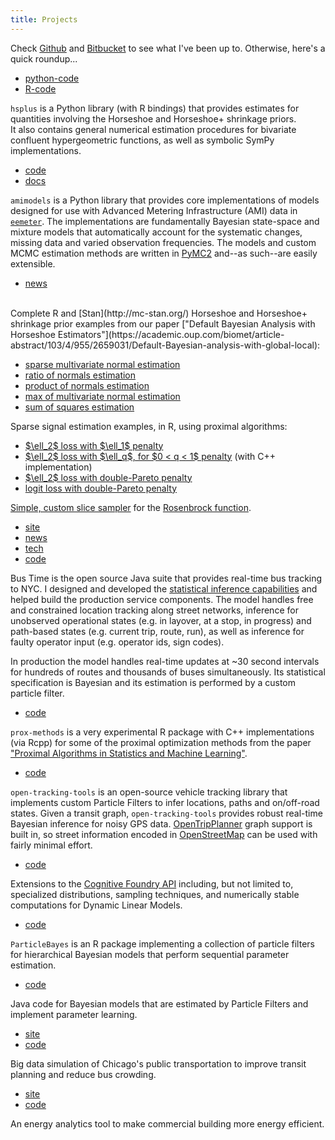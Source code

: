 ```yaml
---
title: Projects
---
```


Check [Github](https://github.com/brandonwillard) and 
[Bitbucket](https://bitbucket.org/brandonwillard) to see what I've been up to.  Otherwise, here's
a quick roundup...

<div class='project' name="hsplus" markdown>
<ul class='project-links'>
  <li><a href="https://bitbucket.org/bayes-horseshoe-plus/hsplus-python-pkg">python-code</a></li>
  <li><a href="https://bitbucket.org/bayes-horseshoe-plus/hsplus-r-pkg">R-code</a></li>
</ul>

`hsplus` is a Python library (with R bindings) that provides estimates for
quantities involving the Horseshoe and Horseshoe+ shrinkage priors.  
It also contains general numerical estimation procedures for bivariate confluent
hypergeometric functions, as well as symbolic SymPy implementations.

</div>

<div class='project' name="amimodels" markdown>
<ul class='project-links'>
  <li><a href="https://github.com/openeemeter/amimodels">code</a></li>
  <li><a href="https://amimodels.readthedocs.io/en/latest/methodology.html">docs</a></li>
</ul>

`amimodels` is a Python library that provides core implementations of models
designed for use with Advanced Metering Infrastructure (AMI) data in 
[`eemeter`](http://www.openeemeter.org/). The implementations
are fundamentally Bayesian state-space and mixture models that automatically
account for the systematic changes, missing data and varied observation
frequencies. The models and custom MCMC estimation methods are written in
[PyMC2](https://pymc-devs.github.io/pymc/) and--as such--are easily extensible.

</div>

<div class='project' name="estimation examples" markdown>
<ul class='project-links'>
  <li><a href="http://andrewgelman.com/2015/02/17/bayesian-survival-analysis-horseshoe-priors/">news</a></li>
</ul>

<br>
Complete R and [Stan](http://mc-stan.org/) Horseshoe and Horseshoe+ shrinkage prior examples from our paper
["Default Bayesian Analysis with Horseshoe Estimators"](https://academic.oup.com/biomet/article-abstract/103/4/955/2659031/Default-Bayesian-analysis-with-global-local):
<ul>
  <li><a href="https://brandonwillard.bitbucket.io/bayes-horseshoe-plus/horseshoe-stan-nvm.html">sparse multivariate normal estimation</a>
  </li>
  <li><a href="https://brandonwillard.bitbucket.io/bayes-horseshoe-plus/horseshoe-stan-fc.html">ratio of normals estimation</a>
  </li>
  <li><a href="https://brandonwillard.bitbucket.io/bayes-horseshoe-plus/horseshoe-stan-pm.html">product of normals estimation</a>
  </li>
  <li><a href="https://brandonwillard.bitbucket.io/bayes-horseshoe-plus/horseshoe-stan-efron-max.html">max of multivariate normal estimation</a>
  </li>
  <li><a href="https://brandonwillard.bitbucket.io/bayes-horseshoe-plus/horseshoe-stan-efron-sum.html">sum of squares estimation</a>
  </li>
</ul>

Sparse signal estimation examples, in R, using proximal algorithms:
<ul>
  <li><a href="https://brandonwillard.bitbucket.io/bayes-map/bayes-map-l2-l1-example.html">$\ell_2$ loss with $\ell_1$ penalty</a>
  </li>
  <li><a href="https://brandonwillard.bitbucket.io/bayes-map/bayes-map-l2-lq-example.html">$\ell_2$ loss with $\ell_q$, for $0 < q < 1$ penalty</a> (with C++ implementation)
  </li>
  <li><a href="https://brandonwillard.bitbucket.io/bayes-map/bayes-map-l2-pareto-example.html">$\ell_2$ loss with double-Pareto penalty</a>
  </li>
  <li><a href="https://brandonwillard.bitbucket.io/bayes-map/bayes-map-logit-pareto-example.html">logit loss with double-Pareto penalty</a>
  </li>
</ul>

  [Simple, custom slice sampler](https://brandonwillard.bitbucket.io/bayes-optimization/bayes-opt-rosenbrock.html) for the 
  [Rosenbrock function](https://en.wikipedia.org/wiki/Rosenbrock_function).
</div>

<div class='project' name="MTA Bus Time" markdown>
<ul class='project-links'>
  <li><a href="http://bustime.mta.info/">site</a></li>
  <li><a href="http://gothamist.com/2014/02/24/mtas_real_time_bus_tracking_info_ex.php">news</a></li>
  <li><a href="http://bustime.mta.info/wiki/Main/Technology">tech</a></li>
  <li><a href="https://github.com/camsys/onebusaway-nyc/commits?author=brandonwillard">code</a></li>
</ul>

Bus Time is the open source Java suite that provides real-time bus tracking to
NYC.  I designed and developed the 
[statistical inference capabilities](https://github.com/camsys/onebusaway-nyc/wiki/Inference-Engine) and
helped build the production service components.  The model handles free and
constrained location tracking along street networks, inference for unobserved
operational states (e.g. in layover, at a stop, in progress) and path-based
states (e.g.  current trip, route, run), as well as inference for faulty
operator input (e.g.  operator ids, sign codes).

In production the model handles real-time updates at ~30 second intervals for
hundreds of routes and thousands of buses simultaneously.  Its statistical
specification is Bayesian and its estimation is performed by a custom particle
filter.
</div>

<div class='project' name="prox-methods" markdown>
<ul class='project-links'>
  <li><a href="https://bitbucket.org/prox-methods-in-stats/prox-methods-rpkg">code</a></li>
</ul>

`prox-methods` is a very experimental R package with C++ implementations (via Rcpp) for some of the
proximal optimization methods from the paper 
["Proximal Algorithms in Statistics and Machine Learning"](https://projecteuclid.org/euclid.ss/1449670858).

</div>

<div class='project' name="open-tracking-tools" markdown>
<ul class='project-links'>
  <li><a href="https://github.com/brandonwillard/open-tracking-tools">code</a></li>
</ul>

`open-tracking-tools` is an open-source vehicle tracking library that
implements custom Particle Filters to infer locations, paths and on/off-road
states.  Given a transit graph, `open-tracking-tools` provides robust real-time
Bayesian inference for noisy GPS data.
[OpenTripPlanner](http://www.opentripplanner.org/uses) graph support is built in,
so street information encoded in [OpenStreetMap](https://www.openstreetmap.org/) can
be used with fairly minimal effort.
</div>

<div class='project' name="StatsLibExtensions" markdown>
<ul class='project-links'>
  <li><a href="https://bitbucket.org/brandonwillard/statslibextensions">code</a></li>
</ul>

Extensions to the [Cognitive Foundry API](https://github.com/algorithmfoundry/Foundry) 
including, but not limited to, specialized distributions, sampling techniques,
and numerically stable computations for Dynamic Linear Models.
</div>

<div class='project' name="ParticleBayes" markdown>
<ul class='project-links'>
  <li><a href="https://bitbucket.org/brandonwillard/particlebayes">code</a></li>
</ul>

`ParticleBayes` is an R package implementing a collection of particle filters
for hierarchical Bayesian models that perform sequential parameter estimation.
</div>

<div class='project' name="ParticleLearningModels" markdown>
<ul class='project-links'>
  <li><a href="https://bitbucket.org/brandonwillard/particlelearningmodels">code</a></li>
</ul>

Java code for Bayesian models that are estimated by Particle Filters and
implement parameter learning.
</div>

<div class='project' name="CTA-sim" markdown>
<ul class='project-links'>
  <li><a href="http://dssg.io/projects/2013/\#cta">site</a></li>
  <li><a href="https://github.com/dssg/cta-sim">code</a></li>
</ul>

Big data simulation of Chicago's public transportation to improve
transit planning and reduce bus crowding.
</div>

<div class='project' name="energywise" markdown>
<ul class='project-links'>
  <li><a href="http://dssg.io/projects/2013/\#lbnl">site</a></li>
  <li><a href="https://github.com/dssg/energywise">code</a></li>
</ul>

An energy analytics tool to make commercial building more energy efficient.
</div>

